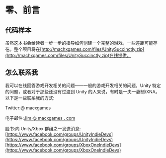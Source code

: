 # 零、前言

## 代码样本

虽然这本书会给读者一步一步的指导如何创建一个完整的游戏，一些差距可能存在。整个项目将在[http://machxgames.com/files/UnitySuccinctly.zip](http://machxgames.com/files/UnitySuccinctly.zip)在线提供。

## 怎么联系我

我可以在线回答游戏开发相关的问题——一般的游戏开发相关的问题，Unity 特定的问题，或者对于那些还没有过渡到 Unity 的人来说，有时是一夫一妻制/XNA。以下是一些联系我的方式:

Twitter:@ macxgames

电子邮件:[Jim @ macxgames . com](mailto:jim@machxgames.com)

脸书:向 Unity/Xbox 群组之一发送消息:[https://www.facebook.com/groups/UnityIndieDevs](https://www.facebook.com/groups/UnityIndieDevs)[https://www.facebook.com/groups/XboxOneIndieDevs](https://www.facebook.com/groups/XboxOneIndieDevs)